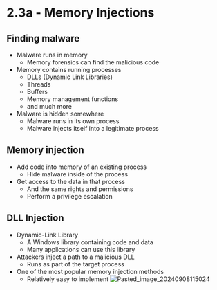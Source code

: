 # 2.3a - Memory Injections
## Finding malware
- Malware runs in memory
	- Memory forensics can find the malicious code
- Memory contains running processes
	- DLLs (Dynamic Link Libraries)
	- Threads
	- Buffers
	- Memory management functions
	- and much more
- Malware is hidden somewhere
	- Malware runs in its own process
	- Malware injects itself into a legitimate process
## Memory injection
- Add code into memory of an existing process
	- Hide malware inside of the process
- Get access to the data in that process
	- And the same rights and permissions
	- Perform a privilege escalation
## DLL Injection
- Dynamic-Link Library
	- A Windows library containing code and data
	- Many applications can use this library
- Attackers inject a path to a malicious DLL
	- Runs as part of the target process
- One of the most popular memory injection methods
	- Relatively easy to implement
![Pasted_image_20240908115024](//assets/Pasted_image_20240908115024.webp)
